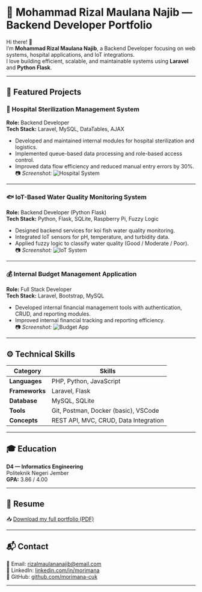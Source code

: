 # 💼 Mohammad Rizal Maulana Najib — Backend Developer Portfolio

Hi there! 👋  
I’m **Mohammad Rizal Maulana Najib**, a Backend Developer focusing on web systems, hospital applications, and IoT integrations.  
I love building efficient, scalable, and maintainable systems using **Laravel** and **Python Flask**.

---

## 🚀 Featured Projects

### 🏥 Hospital Sterilization Management System
**Role:** Backend Developer  
**Tech Stack:** Laravel, MySQL, DataTables, AJAX  
- Developed and maintained internal modules for hospital sterilization and logistics.  
- Implemented queue-based data processing and role-based access control.  
- Improved data flow efficiency and reduced manual entry errors by 30%.  
📷 *Screenshot:* ![Hospital System](./images/hospital-dashboard.png)

---

### 🐟 IoT-Based Water Quality Monitoring System
**Role:** Backend Developer (Python Flask)  
**Tech Stack:** Python, Flask, SQLite, Raspberry Pi, Fuzzy Logic  
- Designed backend services for koi fish water quality monitoring.  
- Integrated IoT sensors for pH, temperature, and turbidity data.  
- Applied fuzzy logic to classify water quality (Good / Moderate / Poor).  
📷 *Screenshot:* ![IoT System](./images/iot-system.png)

---

### 💰 Internal Budget Management Application
**Role:** Full Stack Developer  
**Tech Stack:** Laravel, Bootstrap, MySQL  
- Developed internal financial management tools with authentication, CRUD, and reporting modules.  
- Improved internal financial tracking and reporting efficiency.  
📷 *Screenshot:* ![Budget App](./images/budget-app.png)

---

## ⚙️ Technical Skills

| Category | Skills |
|-----------|--------|
| **Languages** | PHP, Python, JavaScript |
| **Frameworks** | Laravel, Flask |
| **Database** | MySQL, SQLite |
| **Tools** | Git, Postman, Docker (basic), VSCode |
| **Concepts** | REST API, MVC, CRUD, Data Integration |

---

## 🎓 Education
**D4 — Informatics Engineering**  
Politeknik Negeri Jember  
**GPA:** 3.86 / 4.00  

---

## 📄 Resume
📥 [Download my full portfolio (PDF)](./resume/Portfolio_Maharaja_BackendDeveloper.pdf)

---

## 📬 Contact
📧 Email: rizalmaulananajib@email.com  
🔗 LinkedIn: [linkedin.com/in/morimana](www.linkedin.com/in/morimana)  
🐙 GitHub: [github.com/morimana-cuk](https://github.com/morimana-cuk)

---

